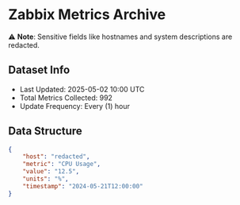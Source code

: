 # Zabbix Metrics Archive

⚠️ **Note**: Sensitive fields like hostnames and system descriptions are redacted.

## Dataset Info
- Last Updated: 2025-05-02 10:00 UTC
- Total Metrics Collected: 992
- Update Frequency: Every (1) hour

## Data Structure
```json
{
    "host": "redacted",
    "metric": "CPU Usage",
    "value": "12.5",
    "units": "%",
    "timestamp": "2024-05-21T12:00:00"
}
```
